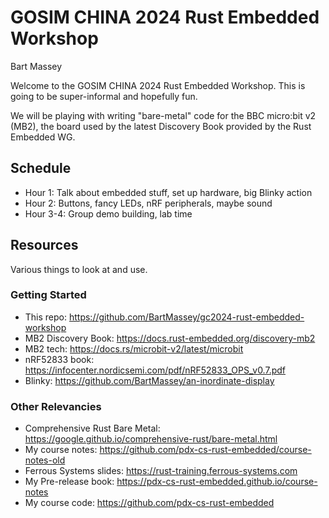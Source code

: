 # GOSIM CHINA 2024 Rust Embedded Workshop
Bart Massey

Welcome to the GOSIM CHINA 2024 Rust Embedded Workshop. This
is going to be super-informal and hopefully fun.

We will be playing with writing "bare-metal" code for the
BBC micro:bit v2 (MB2), the board used by the latest Discovery
Book provided by the Rust Embedded WG.

## Schedule

* Hour 1: Talk about embedded stuff, set up hardware, big Blinky action
* Hour 2: Buttons, fancy LEDs, nRF peripherals, maybe sound
* Hour 3-4: Group demo building, lab time

## Resources

Various things to look at and use.

### Getting Started

* This repo: <https://github.com/BartMassey/gc2024-rust-embedded-workshop>
* MB2 Discovery Book: <https://docs.rust-embedded.org/discovery-mb2>
* MB2 tech: <https://docs.rs/microbit-v2/latest/microbit>
* nRF52833 book: <https://infocenter.nordicsemi.com/pdf/nRF52833_OPS_v0.7.pdf>
* Blinky: <https://github.com/BartMassey/an-inordinate-display>

### Other Relevancies

* Comprehensive Rust Bare Metal: <https://google.github.io/comprehensive-rust/bare-metal.html>
* My course notes: <https://github.com/pdx-cs-rust-embedded/course-notes-old>
* Ferrous Systems slides: <https://rust-training.ferrous-systems.com>
* My Pre-release book: <https://pdx-cs-rust-embedded.github.io/course-notes>
* My course code: <https://github.com/pdx-cs-rust-embedded>

